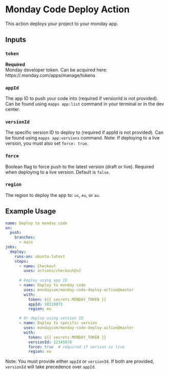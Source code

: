 # Monday Code Deploy Action
This action deploys your project to your monday app.

## Inputs

### `token`
**Required**  
Monday developer token.
Can be acquired here: https://<your-monday-subdomain>.monday.com/apps/manage/tokens

### `appId`
The app ID to push your code into (required if versionId is not provided).
Can be found using `mapps app:list` command in your terminal or in the dev center.

### `versionId`
The specific version ID to deploy to (required if appId is not provided).
Can be found using `mapps app:versions` command.
Note: If deploying to a live version, you must also set `force: true`.

### `force`
Boolean flag to force push to the latest version (draft or live).
Required when deploying to a live version.
Default is `false`.

### `region`
The region to deploy the app to: `us`, `eu`, or `au`.

## Example Usage

```yaml
name: Deploy to monday code
on:
  push:
    branches:
      - main
jobs:
  deploy:
    runs-on: ubuntu-latest
    steps:
      - name: Checkout
        uses: actions/checkout@v2
      
      # Deploy using app ID
      - name: Deploy to monday code
        uses: mondaycom/monday-code-deploy-action@master
        with:
          token: ${{ secrets.MONDAY_TOKEN }}
          appId: 10110073
          region: eu

      # Or deploy using version ID
      - name: Deploy to specific version
        uses: mondaycom/monday-code-deploy-action@master
        with:
          token: ${{ secrets.MONDAY_TOKEN }}
          versionId: 12345678
          force: true  # required if version is live
          region: eu
```

Note: You must provide either `appId` or `versionId`. If both are provided, `versionId` will take precedence over `appId`.
